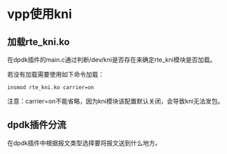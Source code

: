 # vpp使用kni

## 加载rte_kni.ko

在dpdk插件的main.c通过判断/dev/kni是否存在来确定rte_kni模块是否加载。

若没有加载需要使用如下命令加载：

```shell
insmod rte_kni.ko carrier=on
```

<font colot="red">注意：carrier=on不能省略，因为kni模块该配置默认关闭，会导致kni无法发包。</font>

## dpdk插件分流

在dpdk插件中根据报文类型选择要将报文送到什么地方。